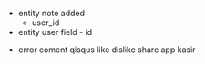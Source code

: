 - entity note added 
    <!-- - field image,
    - video, -->
    <!-- - date_ created_at, -->
    <!-- - date _ updated_at, -->
    - user_id
- entity user 
    field
        - id
        <!-- - username -->
        <!-- - password -> enkripsi  -->
        <!-- - name -->

<!-- - sweet alert  -->

- error 
    <!-- - jum'at/ jum"at -> error -->
    <!-- soft delete -->
    coment qisqus
    like dislike
    share 
    app kasir